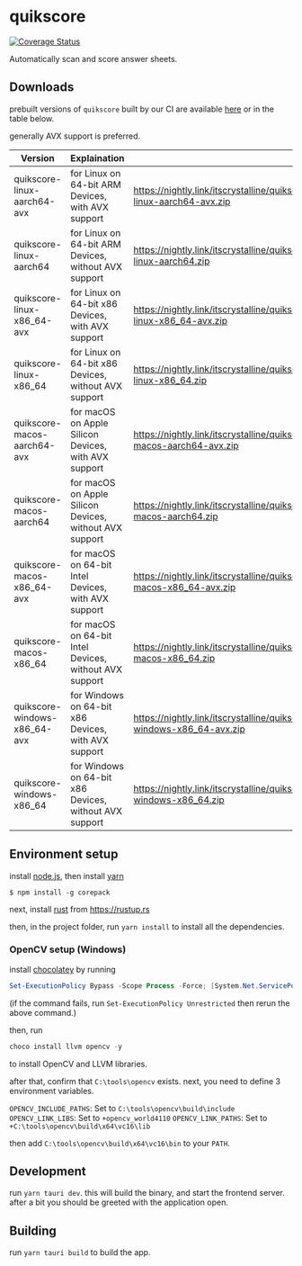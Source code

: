 # quikscore

[![Coverage Status](https://coveralls.io/repos/github/itscrystalline/quikscore/badge.svg)](https://coveralls.io/github/itscrystalline/quikscore)

Automatically scan and score answer sheets.

## Downloads

prebuilt versions of `quikscore` built by our CI are available [here](https://nightly.link/itscrystalline/quikscore/workflows/cd.yaml/main?preview)
or in the table below.

generally AVX support is preferred.

| Version                      | Explaination                                            | Link                                                                                                  |
| ---------------------------- | ------------------------------------------------------- | ----------------------------------------------------------------------------------------------------- |
| quikscore-linux-aarch64-avx  | for Linux on 64-bit ARM Devices, with AVX support       | https://nightly.link/itscrystalline/quikscore/workflows/cd.yaml/main/quikscore-linux-aarch64-avx.zip  |
| quikscore-linux-aarch64      | for Linux on 64-bit ARM Devices, without AVX support    | https://nightly.link/itscrystalline/quikscore/workflows/cd.yaml/main/quikscore-linux-aarch64.zip      |
| quikscore-linux-x86_64-avx   | for Linux on 64-bit x86 Devices, with AVX support       | https://nightly.link/itscrystalline/quikscore/workflows/cd.yaml/main/quikscore-linux-x86_64-avx.zip   |
| quikscore-linux-x86_64       | for Linux on 64-bit x86 Devices, without AVX support    | https://nightly.link/itscrystalline/quikscore/workflows/cd.yaml/main/quikscore-linux-x86_64.zip       |
| quikscore-macos-aarch64-avx  | for macOS on Apple Silicon Devices, with AVX support    | https://nightly.link/itscrystalline/quikscore/workflows/cd.yaml/main/quikscore-macos-aarch64-avx.zip  |
| quikscore-macos-aarch64      | for macOS on Apple Silicon Devices, without AVX support | https://nightly.link/itscrystalline/quikscore/workflows/cd.yaml/main/quikscore-macos-aarch64.zip      |
| quikscore-macos-x86_64-avx   | for macOS on 64-bit Intel Devices, with AVX support     | https://nightly.link/itscrystalline/quikscore/workflows/cd.yaml/main/quikscore-macos-x86_64-avx.zip   |
| quikscore-macos-x86_64       | for macOS on 64-bit Intel Devices, without AVX support  | https://nightly.link/itscrystalline/quikscore/workflows/cd.yaml/main/quikscore-macos-x86_64.zip       |
| quikscore-windows-x86_64-avx | for Windows on 64-bit x86 Devices, with AVX support     | https://nightly.link/itscrystalline/quikscore/workflows/cd.yaml/main/quikscore-windows-x86_64-avx.zip |
| quikscore-windows-x86_64     | for Windows on 64-bit x86 Devices, without AVX support  | https://nightly.link/itscrystalline/quikscore/workflows/cd.yaml/main/quikscore-windows-x86_64.zip     |

## Environment setup

install [node.js](https://nodejs.org/en/download), then install [yarn](https://yarnpkg.com/getting-started/install)

```shell
$ npm install -g corepack
```

next, install [rust](https://www.rust-lang.org/) from https://rustup.rs

then, in the project folder, run `yarn install` to install all the dependencies.

### OpenCV setup (Windows)

install [chocolatey](https://chocolatey.org/install) by running

```powershell
Set-ExecutionPolicy Bypass -Scope Process -Force; [System.Net.ServicePointManager]::SecurityProtocol = [System.Net.ServicePointManager]::SecurityProtocol -bor 3072; iex ((New-Object System.Net.WebClient).DownloadString('https://community.chocolatey.org/install.ps1'))
```

(if the command fails, run `Set-ExecutionPolicy Unrestricted` then rerun the above command.)

then, run

```powershell
choco install llvm opencv -y
```

to install OpenCV and LLVM libraries.

after that, confirm that `C:\tools\opencv` exists.
next, you need to define 3 environment variables.

`OPENCV_INCLUDE_PATHS`: Set to `C:\tools\opencv\build\include`
`OPENCV_LINK_LIBS`: Set to `+opencv_world4110`
`OPENCV_LINK_PATHS`: Set to `+C:\tools\opencv\build\x64\vc16\lib`

then add `C:\tools\opencv\build\x64\vc16\bin` to your `PATH`.

## Development

run `yarn tauri dev`. this will build the binary, and start the frontend server. after a bit you should be greeted with the application open.

## Building

run `yarn tauri build` to build the app.
